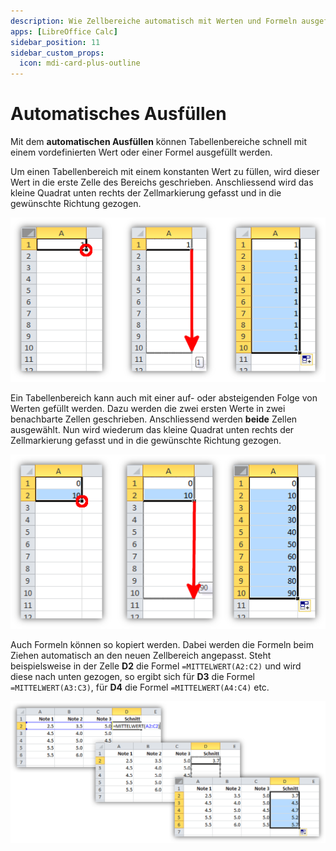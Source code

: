 ```yaml
---
description: Wie Zellbereiche automatisch mit Werten und Formeln ausgefüllt werden können.
apps: [LibreOffice Calc]
sidebar_position: 11
sidebar_custom_props:
  icon: mdi-card-plus-outline
---
```


# Automatisches Ausfüllen



Mit dem **automatischen Ausfüllen** können Tabellenbereiche schnell mit einem vordefinierten Wert oder einer Formel ausgefüllt werden.

Um einen Tabellenbereich mit einem konstanten Wert zu füllen, wird dieser Wert in die erste Zelle des Bereichs geschrieben. Anschliessend wird das kleine Quadrat unten rechts der Zellmarkierung gefasst und in die gewünschte Richtung gezogen.

![Automatisches Ausfüllen mit einem konstanten Wert](./fill.png)

Ein Tabellenbereich kann auch mit einer auf- oder absteigenden Folge von Werten gefüllt werden. Dazu werden die zwei ersten Werte in zwei benachbarte Zellen geschrieben. Anschliessend werden **beide** Zellen ausgewählt. Nun wird wiederum das kleine Quadrat unten rechts der Zellmarkierung gefasst und in die gewünschte Richtung gezogen.

![Automatisches Ausfüllen mit einer Differenz](./fill-diff.png)

Auch Formeln können so kopiert werden. Dabei werden die Formeln beim Ziehen automatisch an den neuen Zellbereich angepasst. Steht beispielsweise in der Zelle **D2** die Formel `=MITTELWERT(A2:C2)` und wird diese nach unten gezogen, so ergibt sich für **D3** die Formel `=MITTELWERT(A3:C3)`, für **D4** die Formel `=MITTELWERT(A4:C4)` etc.

![Automatisches Ausfüllen mit einer Formel](./fill-formula.png)
